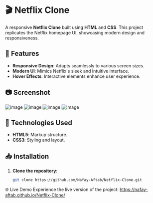 # 🎬 Netflix Clone

A responsive **Netflix Clone** built using **HTML** and **CSS**. This project replicates the Netflix homepage UI, showcasing modern design and responsiveness.

## 🚀 Features

- **Responsive Design**: Adapts seamlessly to various screen sizes.
- **Modern UI**: Mimics Netflix's sleek and intuitive interface.
- **Hover Effects**: Interactive elements enhance user experience.

## 📷 Screenshot
![image](https://github.com/user-attachments/assets/08664a64-ca2f-4f7f-b46d-34d7736e80a0)
![image](https://github.com/user-attachments/assets/4c52c4a8-3ef3-4b54-8e6b-3a62b1204cb5)
![image](https://github.com/user-attachments/assets/ebecf6c5-8996-40c6-8122-ee35b9ff4128)
![image](https://github.com/user-attachments/assets/7b6a0be8-b323-41d7-aeac-a85d23401de2)







## 🔧 Technologies Used

- **HTML5**: Markup structure.
- **CSS3**: Styling and layout.

## 📥 Installation

1. **Clone the repository**:

   ```sh
   git clone https://github.com/Nafay-Aftab/Netflix-Clone.git
   
🌐 Live Demo
Experience the live version of the project:
https://nafay-aftab.github.io/Netflix-Clone/

 

